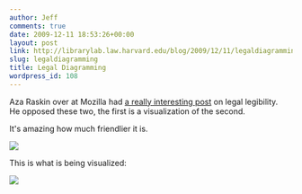```yaml
---
author: Jeff
comments: true
date: 2009-12-11 18:53:26+00:00
layout: post
link: http://librarylab.law.harvard.edu/blog/2009/12/11/legaldiagramming/
slug: legaldiagramming
title: Legal Diagramming
wordpress_id: 108
---
```


Aza Raskin over at Mozilla had [a really interesting post](http://www.azarask.in/blog/post/making-privacy-policies-not-suck/) on legal legibility.  He opposed these two, the first is a visualization of the second.

It's amazing how much friendlier it is.

[![](http://librarylab.law.harvard.edu/blog/wp-content/uploads/2009/12/azaDiag11-300x272.jpg)](http://librarylab.law.harvard.edu/blog/wp-content/uploads/2009/12/azaDiag11.jpg)



This is what is being visualized:

[![](http://librarylab.law.harvard.edu/blog/wp-content/uploads/2009/12/azaText1-300x279.jpg)](http://librarylab.law.harvard.edu/blog/wp-content/uploads/2009/12/azaText1.jpg)

